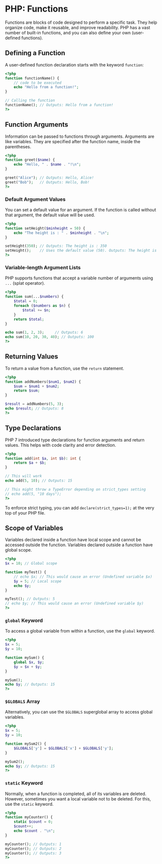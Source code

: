 # PHP: Functions

Functions are blocks of code designed to perform a specific task. They help organize code, make it reusable, and improve readability. PHP has a vast number of built-in functions, and you can also define your own (user-defined functions).

## Defining a Function

A user-defined function declaration starts with the keyword `function`:

```php
<?php
function functionName() {
    // code to be executed
    echo "Hello from a function!";
}

// Calling the function
functionName(); // Outputs: Hello from a function!
?>
```

## Function Arguments

Information can be passed to functions through arguments. Arguments are like variables. They are specified after the function name, inside the parentheses.

```php
<?php
function greet($name) {
    echo "Hello, " . $name . "!\n";
}

greet("Alice"); // Outputs: Hello, Alice!
greet("Bob");   // Outputs: Hello, Bob!
?>
```

### Default Argument Values

You can set a default value for an argument. If the function is called without that argument, the default value will be used.

```php
<?php
function setHeight($minheight = 50) {
    echo "The height is : " . $minheight . "\n";
}

setHeight(350); // Outputs: The height is : 350
setHeight();    // Uses the default value (50). Outputs: The height is : 50
?>
```

### Variable-length Argument Lists

PHP supports functions that accept a variable number of arguments using `...` (splat operator).

```php
<?php
function sum(...$numbers) {
    $total = 0;
    foreach ($numbers as $n) {
        $total += $n;
    }
    return $total;
}

echo sum(1, 2, 3);     // Outputs: 6
echo sum(10, 20, 30, 40); // Outputs: 100
?>
```

## Returning Values

To return a value from a function, use the `return` statement.

```php
<?php
function addNumbers($num1, $num2) {
    $sum = $num1 + $num2;
    return $sum;
}

$result = addNumbers(5, 3);
echo $result; // Outputs: 8
?>
```

## Type Declarations

PHP 7 introduced type declarations for function arguments and return values. This helps with code clarity and error detection.

```php
<?php
function add(int $a, int $b): int {
    return $a + $b;
}

// This will work
echo add(5, 10); // Outputs: 15

// This might throw a TypeError depending on strict_types setting
// echo add(5, "10 days");
?>
```

To enforce strict typing, you can add `declare(strict_types=1);` at the very top of your PHP file.

## Scope of Variables

Variables declared inside a function have local scope and cannot be accessed outside the function. Variables declared outside a function have global scope.

```php
<?php
$x = 10; // Global scope

function myTest() {
    // echo $x; // This would cause an error (Undefined variable $x)
    $y = 5; // Local scope
    echo $y;
}

myTest(); // Outputs: 5
// echo $y; // This would cause an error (Undefined variable $y)
?>
```

### `global` Keyword

To access a global variable from within a function, use the `global` keyword.

```php
<?php
$x = 5;
$y = 10;

function mySum() {
    global $x, $y;
    $y = $x + $y;
}

mySum();
echo $y; // Outputs: 15
?>
```

### `$GLOBALS` Array

Alternatively, you can use the `$GLOBALS` superglobal array to access global variables.

```php
<?php
$x = 5;
$y = 10;

function mySum2() {
    $GLOBALS['y'] = $GLOBALS['x'] + $GLOBALS['y'];
}

mySum2();
echo $y; // Outputs: 15
?>
```

### `static` Keyword

Normally, when a function is completed, all of its variables are deleted. However, sometimes you want a local variable not to be deleted. For this, use the `static` keyword.

```php
<?php
function myCounter() {
    static $count = 0;
    $count++;
    echo $count . "\n";
}

myCounter(); // Outputs: 1
myCounter(); // Outputs: 2
myCounter(); // Outputs: 3
?>
```